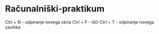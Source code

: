 # Računalniški-praktikum
Ctrl + N - odpiranje novega okna
Ctrl + F - išči
Ctrl + T - odpiranje novega zavihka
